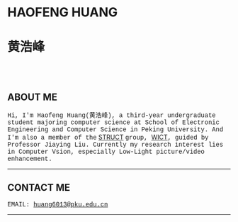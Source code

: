 # **HAOFENG HUANG**
# **黄浩峰**
<br/><br/>

## ABOUT ME
<font face="courier">Hi, I'm Haofeng Huang(黄浩峰), a third-year undergraduate student majoring computer science at School of Electronic Engineering and Computer Science in Peking University.
And I'm also a member of the</font> [STRUCT](http://39.96.165.147/struct.html) <font face="courier">group, </font>[WICT](http://www.wict.pku.edu.cn/)<font face="courier">, guided by Professor Jiaying Liu.
Currently my research interest lies in Computer Vsion, especially Low-Light picture/video enhancement.</font>

--------------------------

## CONTACT ME

<font face="courier">EMAIL:    huang6013@pku.edu.cn</font>

--------------------------

